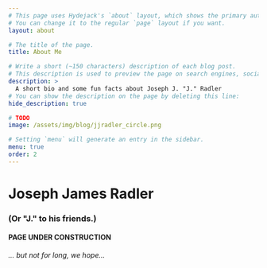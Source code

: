 ```yaml
---
# This page uses Hydejack's `about` layout, which shows the primary author's picture and about text at the top.
# You can change it to the regular `page` layout if you want.
layout: about

# The title of the page.
title: About Me

# Write a short (~150 characters) description of each blog post.
# This description is used to preview the page on search engines, social media, etc.
description: >
  A short bio and some fun facts about Joseph J. "J." Radler
# You can show the description on the page by deleting this line:
hide_description: true

# TODO
image: /assets/img/blog/jjradler_circle.png

# Setting `menu` will generate an entry in the sidebar.
menu: true
order: 2
---
```

# Joseph James Radler
### (Or "J." to his friends.)

#### PAGE UNDER CONSTRUCTION
_... but not for long, we hope..._
